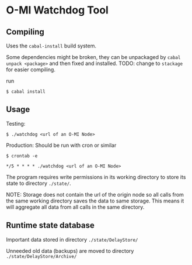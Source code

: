 O-MI Watchdog Tool
==================

Compiling
---------

Uses the `cabal-install` build system.

Some dependencies might be broken, they can be unpackaged by
`cabal unpack <package>` and then fixed and installed. TODO:
change to `stackage` for easier compiling.

run

`$ cabal install`

Usage
-----

Testing:

`$ ./watchdog <url of an O-MI Node>`

Production: Should be run with cron or similar

```
$ crontab -e

*/5 * * * * ./watchdog <url of an O-MI Node>
```

The program requires write permissions in its working directory
to store its state to directory `./state/`.

NOTE: Storage does not contain the url of the origin node so all
calls from the same working directory saves the data to same
storage. This means it will aggregate all data from all calls in
the same directory.

Runtime state database
----------------------

Important data stored in directory `./state/DelayStore/`

Unneeded old data (backups) are moved to directory `./state/DelayStore/Archive/`

